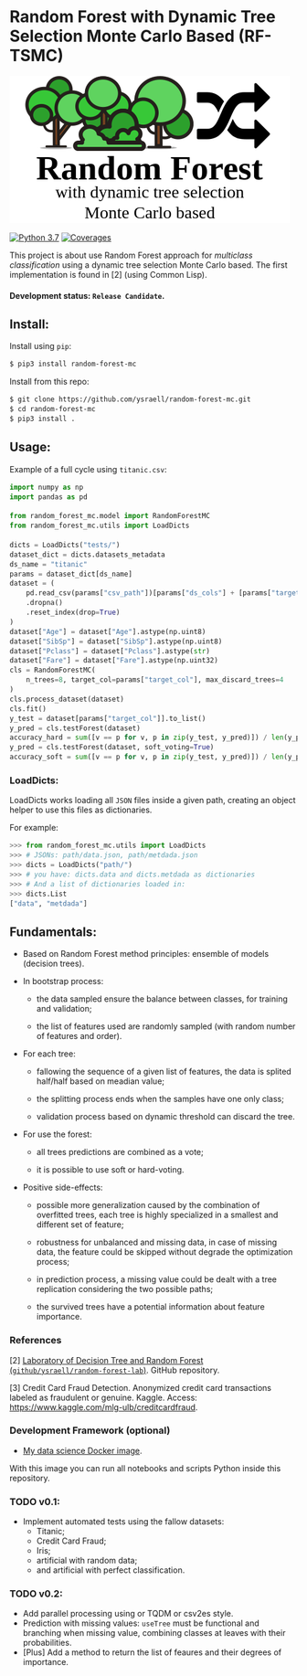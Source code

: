 # Random Forest with Dynamic Tree Selection Monte Carlo Based (RF-TSMC)
![](forest.png)

[![Python 3.7](https://img.shields.io/badge/Python->=3.7-gree.svg)](https://www.python.org/downloads/release/python-370/)
[![Coverages](https://img.shields.io/badge/Coverage-100%-gree.svg)]()

This project is about use Random Forest approach for *multiclass classification* using a dynamic tree selection Monte Carlo based. The first implementation is found in [2] (using Common Lisp).

#### Development status: `Release Candidate`.

## Install:

Install using `pip`:

```bash
$ pip3 install random-forest-mc
```

Install from this repo:

```bash
$ git clone https://github.com/ysraell/random-forest-mc.git
$ cd random-forest-mc
$ pip3 install .
```

## Usage:

Example of a full cycle using `titanic.csv`:

```python
import numpy as np
import pandas as pd

from random_forest_mc.model import RandomForestMC
from random_forest_mc.utils import LoadDicts

dicts = LoadDicts("tests/")
dataset_dict = dicts.datasets_metadata
ds_name = "titanic"
params = dataset_dict[ds_name]
dataset = (
    pd.read_csv(params["csv_path"])[params["ds_cols"] + [params["target_col"]]]
    .dropna()
    .reset_index(drop=True)
)
dataset["Age"] = dataset["Age"].astype(np.uint8)
dataset["SibSp"] = dataset["SibSp"].astype(np.uint8)
dataset["Pclass"] = dataset["Pclass"].astype(str)
dataset["Fare"] = dataset["Fare"].astype(np.uint32)
cls = RandomForestMC(
    n_trees=8, target_col=params["target_col"], max_discard_trees=4
)
cls.process_dataset(dataset)
cls.fit()
y_test = dataset[params["target_col"]].to_list()
y_pred = cls.testForest(dataset)
accuracy_hard = sum([v == p for v, p in zip(y_test, y_pred)]) / len(y_pred)
y_pred = cls.testForest(dataset, soft_voting=True)
accuracy_soft = sum([v == p for v, p in zip(y_test, y_pred)]) / len(y_pred)
```

### LoadDicts:

LoadDicts works loading all `JSON` files inside a given path, creating an object helper to use this files as dictionaries.

For example:
```python
>>> from random_forest_mc.utils import LoadDicts
>>> # JSONs: path/data.json, path/metdada.json
>>> dicts = LoadDicts("path/")
>>> # you have: dicts.data and dicts.metdada as dictionaries
>>> # And a list of dictionaries loaded in:
>>> dicts.List
["data", "metdada"]
```

## Fundamentals:

- Based on Random Forest method principles: ensemble of models (decision trees).

- In bootstrap process:

    - the data sampled ensure the balance between classes, for training and validation;

    - the list of features used are randomly sampled (with random number of features and order).

- For each tree:

    - fallowing the sequence of a given list of features, the data is splited half/half based on meadian value;

    - the splitting process ends when the samples have one only class;

    - validation process based on dynamic threshold can discard the tree.

- For use the forest:

    - all trees predictions are combined as a vote;

    - it is possible to use soft or hard-voting.

- Positive side-effects:

    - possible more generalization caused by the combination of overfitted trees, each tree is highly specialized in a smallest and different set of feature;

    - robustness for unbalanced and missing data, in case of missing data, the feature could be skipped without degrade the optimization process;

    - in prediction process, a missing value could be dealt with a tree replication considering the two possible paths;

    - the survived trees have a potential information about feature importance.

### References

[2] [Laboratory of Decision Tree and Random Forest (`github/ysraell/random-forest-lab`)](https://github.com/ysraell/random-forest-lab). GitHub repository.

[3] Credit Card Fraud Detection. Anonymized credit card transactions labeled as fraudulent or genuine. Kaggle. Access: <https://www.kaggle.com/mlg-ulb/creditcardfraud>.

### Development Framework (optional)

- [My data science Docker image](https://github.com/ysraell/my-ds).

With this image you can run all notebooks and scripts Python inside this repository.

### TODO v0.1:

- Implement automated tests using the fallow datasets:
    - Titanic;
    - Credit Card Fraud;
    - Iris;
    - artificial with random data;
    - and artificial with perfect classification.

### TODO v0.2:

- Add parallel processing using or TQDM or csv2es style.
- Prediction with missing values: `useTree` must be functional and branching when missing value, combining classes at leaves with their probabilities.
- [Plus] Add a method to return the list of feaures and their degrees of importance.
